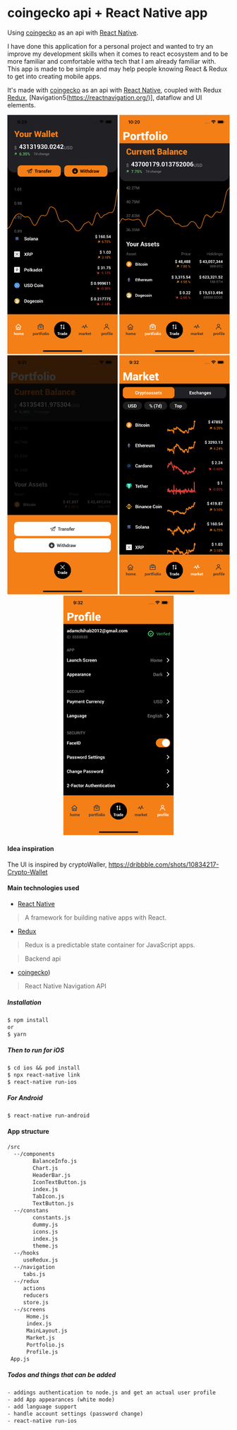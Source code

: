 # coingecko api + React Native app

Using [coingecko](https://www.coingecko.com/en) as an api with [React Native](https://facebook.github.io/react-native/).

I have done this application for a personal project and wanted to try an improve my development skills when it comes to react ecosystem and to be more familiar and comfortable witha tech that I am already familiar with.
This app is made to be simple and may help people knowing React & Redux to get into creating mobile apps.

It's made with [coingecko](https://www.coingecko.com/en) as an api with [React Native](https://facebook.github.io/react-native/), coupled with Redux [Redux](https://react-redux.js.org/), [Navigation5(https://reactnavigation.org/)], dataflow and UI elements.

<p align="center">
  <img src="./assets/screenshots/home.png" width="250" title="home">
  <img src="./assets/screenshots/portfolio.png" width="250" title="portfolio">
  <img src="./assets/screenshots/trade.png" width="250" title="trade">
  <img src="./assets/screenshots/market.png" width="250" title="market">
  <img src="./assets/screenshots/profile.png" width="250" title="profile">
</p>

#### Idea inspiration

The UI is inspired by cryptoWaller, https://dribbble.com/shots/10834217-Crypto-Wallet

#### Main technologies used

- [React Native](https://github.com/facebook/react-native)

> A framework for building native apps with React.

- [Redux](http://redux.js.org/)

> Redux is a predictable state container for JavaScript apps.

> Backend api

- [coingecko](https://www.coingecko.com/en))

> React Native Navigation API

##### Installation

```
$ npm install
or
$ yarn
```

##### Then to run for iOS

```
$ cd ios && pod install
$ npx react-native link
$ react-native run-ios
```

##### For Android

```
$ react-native run-android
```

#### App structure

```
/src
  --/components
        BalanceInfo.js
        Chart.js
        HeaderBar.js
        IconTextButton.js
        index.js
        TabIcon.js
        TextButton.js
  --/constans
        constants.js
        dummy.js
        icons.js
        index.js
        theme.js
  --/hooks
     useRedux.js
  --/navigation
     tabs.js
  --/redux
     actions
     reducers
     store.js
  --/screens
      Home.js
      index.js
      MainLayout.js
      Market.js
      Portfolio.js
      Profile.js
 App.js

```

##### Todos and things that can be added

```
- addings authentication to node.js and get an actual user profile
- add App appearances (white mode)
- add language support
- handle account settings (password change)
- react-native run-ios

```
